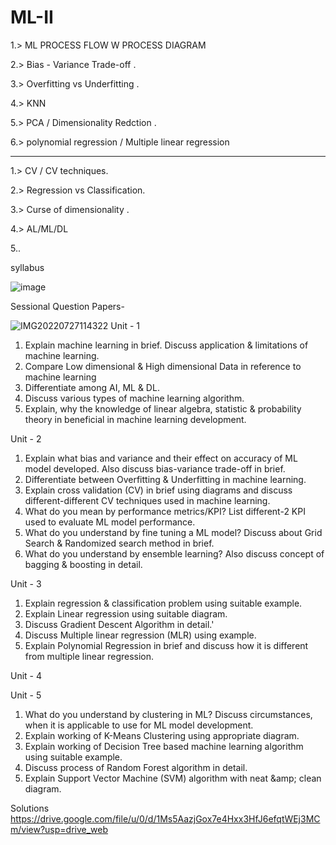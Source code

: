
# ML-II

1.> ML PROCESS FLOW W PROCESS DIAGRAM 

2.> Bias - Variance Trade-off .

3.> Overfitting vs Underfitting .

4.> KNN

5.> PCA / Dimensionality Redction .

6.> polynomial regression / Multiple linear regression 

----------------

1.> CV / CV techniques.

2.> Regression vs Classification.

3.> Curse of dimensionality .

4.> AL/ML/DL

5.. 

syllabus

![image](https://user-images.githubusercontent.com/59536110/180618612-c8bc0c75-33a5-43b8-adad-f9ce9bcbdf47.png)

Sessional Question Papers-

![IMG20220727114322](https://user-images.githubusercontent.com/93399136/181174539-ffba08c8-7663-4cb4-95a7-07218c979f04.jpg)
Unit - 1

1. Explain machine learning in brief. Discuss application &amp; limitations of machine learning.
2. Compare Low dimensional &amp; High dimensional Data in reference to machine learning
3. Differentiate among AI, ML &amp; DL.
4. Discuss various types of machine learning algorithm.
5. Explain, why the knowledge of linear algebra, statistic &amp; probability theory in beneficial
in machine learning development.

Unit - 2

1. Explain what bias and variance and their effect on accuracy of ML model developed. Also
discuss bias-variance trade-off in brief.
2. Differentiate between Overfitting &amp; Underfitting in machine learning.
3. Explain cross validation (CV) in brief using diagrams and discuss different-different CV
techniques used in machine learning.
4. What do you mean by performance metrics/KPI? List different-2 KPI used to evaluate ML
model performance.
5. What do you understand by fine tuning a ML model? Discuss about Grid Search &amp; Randomized search
method in brief.
6. What do you understand by ensemble learning? Also discuss concept of bagging &amp; boosting in
detail.


Unit - 3

1. Explain regression &amp; classification problem using suitable example.
2. Explain Linear regression using suitable diagram.
3. Discuss Gradient Descent Algorithm in detail.'
4. Discuss Multiple linear regression (MLR) using example.
5. Explain Polynomial Regression in brief and discuss how it is different from multiple
linear regression.


Unit - 4



Unit - 5

1. What do you understand by clustering in ML? Discuss circumstances, when it is
applicable to use for ML model development.
2. Explain working of K-Means Clustering using appropriate diagram.
3. Explain working of Decision Tree based machine learning algorithm using suitable
example.
4. Discuss process of Random Forest algorithm in detail.
5. Explain Support Vector Machine (SVM) algorithm with neat &amp;amp; clean diagram.

Solutions https://drive.google.com/file/u/0/d/1Ms5AazjGox7e4Hxx3HfJ6efqtWEj3MCm/view?usp=drive_web

